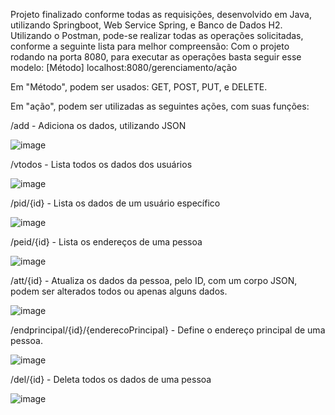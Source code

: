 Projeto finalizado conforme todas as requisições, desenvolvido em Java, utilizando Springboot, Web Service Spring, e Banco de Dados H2.
Utilizando o Postman, pode-se realizar todas as operações solicitadas, conforme a seguinte lista para melhor compreensão:
Com o projeto rodando na porta 8080, para executar as operações basta seguir esse modelo: [Método]  localhost:8080/gerenciamento/ação

Em "Método", podem ser usados: GET, POST, PUT, e DELETE.

Em "ação", podem ser utilizadas as seguintes ações, com suas funções:

/add - Adiciona os dados, utilizando JSON

![image](https://user-images.githubusercontent.com/56934730/230266197-a41ca24b-e14b-4097-abca-a0f49939b0ed.png)

/vtodos - Lista todos os dados dos usuários

![image](https://user-images.githubusercontent.com/56934730/230267007-96292661-69e3-4b44-a3d5-47e632983af0.png)

/pid/{id} - Lista os dados de um usuário específico

![image](https://user-images.githubusercontent.com/56934730/230267081-363aa89d-984f-4ebf-af25-6aafa2c6970b.png)

/peid/{id} - Lista os endereços de uma pessoa

![image](https://user-images.githubusercontent.com/56934730/230267262-c8abf48a-00ec-4156-a154-316e08bf1dd3.png)

/att/{id} - Atualiza os dados da pessoa, pelo ID, com um corpo JSON, podem ser alterados todos ou apenas alguns dados.

![image](https://user-images.githubusercontent.com/56934730/230267806-bfb29e65-9334-4588-bc35-50b84bcf36e1.png)

/endprincipal/{id}/{enderecoPrincipal} - Define o endereço principal de uma pessoa.

![image](https://user-images.githubusercontent.com/56934730/230269328-30da785f-7090-41ec-891f-3419c22e98e9.png)

/del/{id} - Deleta todos os dados de uma pessoa

![image](https://user-images.githubusercontent.com/56934730/230269534-8d7f7aa1-b22c-4a50-a0da-85c99edc3226.png)
